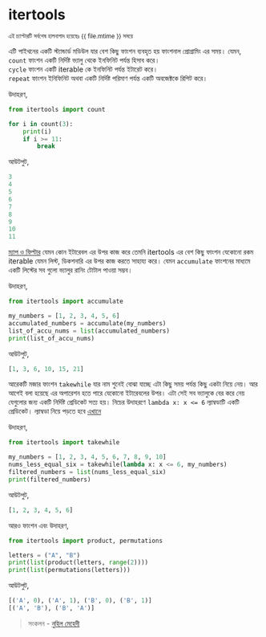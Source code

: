 # itertools   

<sub> এই চ্যাপ্টারটি সর্বশেষ হালনাগাদ হয়েছেঃ {{ file.mtime }} সময়ে </sub>

এটি পাইথনের একটি স্ট্যান্ডার্ড মডিউল যার বেশ কিছু ফাংশন ব্যবহৃত হয় ফাংশনাল প্রোগ্রামিং এর সময়। যেমন,   
`count` ফাংশন একটি নির্দিষ্ট ভ্যালু থেকে ইনফিনিট পর্যন্ত হিসাব করে।   
`cycle` ফাংশন একটি iterable কে ইনফিনিট পর্যন্ত ইটারেট করে।    
`repeat` ফাংশন ইনিফিনিট অথবা একটি নির্দিষ্ট পরিমাণ পর্যন্ত একটি অবজেক্টকে রিপিট করে।    

উদাহরণ,

```python
from itertools import count

for i in count(3):
    print(i)
    if i >= 11:
        break
```

আউটপুট,

```python
3
4
5
6
7
8
9
10
11
```

[ম্যাপ ও ফিল্টার](http://python.howtocode.com.bd/map-filter.html) যেমন কোন ইটারেবল এর উপর কাজ করে তেমনি itertools এর বেশ কিছু ফাংশন যেকোনো রকম iterable যেমন লিস্ট, ডিকশনারি এর উপর কাজ করতে সাহায্য করে। যেমন `accumulate` ফাংশনের মাধ্যমে একটি লিস্টের সব গুলো ভ্যালুর রানিং টোটাল পাওয়া সম্ভব।

উদাহরণ,

```python
from itertools import accumulate

my_numbers = [1, 2, 3, 4, 5, 6]
accumulated_numbers = accumulate(my_numbers)
list_of_accu_nums = list(accumulated_numbers)
print(list_of_accu_nums)
```

আউটপুট,

```python
[1, 3, 6, 10, 15, 21]
```

আরেকটি মজার ফাংশন `takewhile` যার নাম শুনেই বোঝা যাচ্ছে এটা কিছু সময় পর্যন্ত কিছু একটা নিয়ে নেয়। আর আগেই বলা হয়েছে এর অপারেশন হতে পারে যেকোনো ইটারেবলের উপর। এটা সেই সব ভ্যালুকে বের করে নেয় যেগুলোর জন্য একটি নির্দিষ্ট প্রেডিকেট সত্য হয়। নিচের উদাহরণে `lambda x: x <= 6` ল্যাম্বডাটি একটি প্রেডিকেট। ল্যাম্বডা নিয়ে পড়তে হবে [এখানে](http://python.howtocode.com.bd/lambda.html)

উদাহরণ, 

```python
from itertools import takewhile

my_numbers = [1, 2, 3, 4, 5, 6, 7, 8, 9, 10]
nums_less_equal_six = takewhile(lambda x: x <= 6, my_numbers)
filtered_numbers = list(nums_less_equal_six)
print(filtered_numbers)
```

আউটপুট, 

```python
[1, 2, 3, 4, 5, 6]
```

আরও ফাংশন এবং উদাহরণ, 

```python
from itertools import product, permutations

letters = ("A", "B")
print(list(product(letters, range(2))))
print(list(permutations(letters))) 
```

আউটপুট, 

```python
[('A', 0), ('A', 1), ('B', 0), ('B', 1)]
[('A', 'B'), ('B', 'A')]
```

>  সংকলন - [নুহিল মেহেদী](https://nuhil.net)

